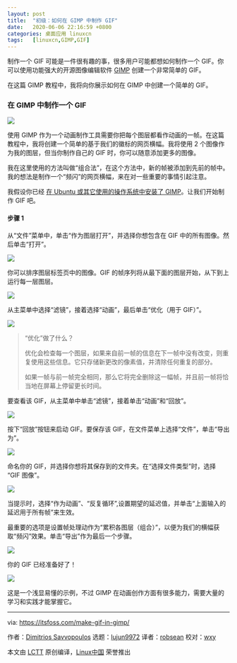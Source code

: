 ```yaml
---
layout: post
title:	"初级：如何在 GIMP 中制作 GIF"
date:	2020-06-06 22:16:59 +0800 
categories:	桌面应用 linuxcn 
tags:	[linuxcn,GIMP,GIF]
---
```



制作一个 GIF 可能是一件很有趣的事，很多用户可能都想如何制作一个 GIF。你可以使用功能强大的开源图像编辑软件 [GIMP](https://www.gimp.org/) 创建一个非常简单的 GIF。


在这篇 GIMP 教程中，我将向你展示如何在 GIMP 中创建一个简单的 GIF。


### 在 GIMP 中制作一个 GIF


![](/Asserts/Images//attachment/album/202006/06/220840r6w376v930whuub3.jpg)


使用 GIMP 作为一个动画制作工具需要你把每个图层都看作动画的一帧。在这篇教程中，我将创建一个简单的基于我们的徽标的网页横幅。我将使用 2 个图像作为我的图层，但当你制作自己的 GIF 时，你可以随意添加更多的图像。


我在这里使用的方法叫做“组合法”，在这个方法中，新的帧被添加到先前的帧中。我的想法是制作一个“频闪”的网页横幅，来在对一些重要的事情引起注意。


我假设你已经 [在 Ubuntu 或其它使用的操作系统中安装了 GIMP](https://itsfoss.com/gimp-2-10-release/)。让我们开始制作 GIF 吧。


#### 步骤 1


从“文件”菜单中，单击“作为图层打开”，并选择你想包含在 GIF 中的所有图像。然后单击“打开”。


![](/Asserts/Images//attachment/album/202006/06/220922ldsl4d0drfs4d0dj.jpeg)


你可以排序图层标签页中的图像。GIF 的帧序列将从最下面的图层开始，从下到上运行每一层图层。


![](/Asserts/Images//attachment/album/202006/06/221008zdge7siw7gzzqq4w.jpg)


从主菜单中选择“滤镜”，接着选择“动画”，最后单击“优化（用于 GIF）”。


![](/Asserts/Images//attachment/album/202006/06/221116uoaee6dgqdazejo3.png)



> 
> “优化”做了什么？
> 
> 
> 优化会检查每一个图层，如果来自前一帧的信息在下一帧中没有改变，则重复使用这些信息。它只存储新更改的像素值，并清除任何重复的部分。
> 
> 
> 如果一帧与前一帧完全相同，那么它将完全删除这一幅帧，并且前一帧将恰当地在屏幕上停留更长时间。
> 
> 
> 


要查看该 GIF，从主菜单中单击“滤镜”，接着单击“动画”和“回放”。


![](/Asserts/Images//attachment/album/202006/06/221231qrm3azaycmwld99y.png)


按下“回放”按钮来启动 GIF。要保存该 GIF，在文件菜单上选择“文件”，单击“导出为”。


![](/Asserts/Images//attachment/album/202006/06/221409rfb85izmfsok1t5l.png)


命名你的 GIF，并选择你想将其保存到的文件夹。在“选择文件类型”时，选择 “GIF 图像”。


![](/Asserts/Images//attachment/album/202006/06/221333u7fdgtb7vn7rv7ej.png)


当提示时，选择“作为动画”、“反复循环”,设置期望的延迟值，并单击“上面输入的延迟用于所有帧”来生效。


最重要的选项是设置帧处理动作为“累积各图层（组合）”，以便为我们的横幅获取“频闪”效果。单击“导出”作为最后一个步骤。


![](/Asserts/Images//attachment/album/202006/06/221533i6mu8oomhzkc6hkb.png)


你的 GIF 已经准备好了！


![](/Asserts/Images//attachment/album/202006/06/221642cn99ttsku9l8n8kn.gif)


这是一个浅显易懂的示例，不过 GIMP 在动画创作方面有很多能力，需要大量的学习和实践才能掌握它。




---


via: <https://itsfoss.com/make-gif-in-gimp/>


作者：[Dimitrios Savvopoulos](https://itsfoss.com/author/dimitrios/) 选题：[lujun9972](https://github.com/lujun9972) 译者：[robsean](https://github.com/robsean) 校对：[wxy](https://github.com/wxy)


本文由 [LCTT](https://github.com/LCTT/TranslateProject) 原创编译，[Linux中国](https://linux.cn/) 荣誉推出
